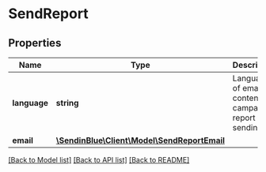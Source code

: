 # SendReport

## Properties
Name | Type | Description | Notes
------------ | ------------- | ------------- | -------------
**language** | **string** | Language of email content for campaign report sending. | [optional] [default to 'fr']
**email** | [**\SendinBlue\Client\Model\SendReportEmail**](SendReportEmail.md) |  | 

[[Back to Model list]](../../README.md#documentation-for-models) [[Back to API list]](../../README.md#documentation-for-api-endpoints) [[Back to README]](../../README.md)


